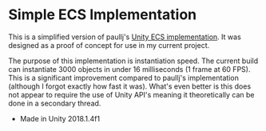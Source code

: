 # Simple ECS Implementation

This is a simplified version of paullj's [Unity ECS implementation](https://github.com/paullj/unity-ecs-instanced-sprite-renderer). It was designed as a proof of concept for use in my current project.

The purpose of this implementation is instantiation speed. The current build can instantiate 3000 objects in under 16 milliseconds (1 frame at 60 FPS). This is a significant improvement compared to paullj's implementation (although I forgot exactly how fast it was). What's even better is this does not appear to require the use of Unity API's meaning it theoretically can be done in a secondary thread.

- Made in Unity 2018.1.4f1